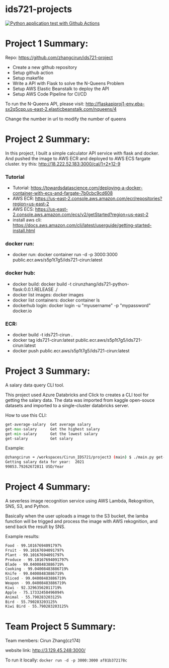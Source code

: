 # ids721-projects
[![Python application test with Github Actions](https://github.com/nogibjj/Cirun_IDS721/actions/workflows/main.yml/badge.svg?branch=main)](https://github.com/nogibjj/Cirun_IDS721/actions/workflows/main.yml)

# Project 1 Summary:
Repo: https://github.com/zhangcirun/ids721-project
* Create a new github repository
* Setup github action
* Setup makefile
* Write a API with Flask to solve the N-Queens Problem
* Setup AWS Elastic Beanstalk to deploy the API
* Setup AWS Code Pipeline for CI/CD

To run the N-Queens API, please visit:
http://flaskapiproj1-env.eba-sx2q5cpp.us-east-2.elasticbeanstalk.com/nqueens/4

Change the number in url to modify the number of queens

# Project 2 Summary:
In this project, I built a simple calculator API service with flask and docker. And pushed the image to AWS ECR and deployed to AWS ECS fargate cluster.
try this: http://18.222.52.183:3000/cal/1+2*12-9

### Tutorial
* Tutorial: https://towardsdatascience.com/deploying-a-docker-container-with-ecs-and-fargate-7b0cbc9cd608
* AWS ECR: https://us-east-2.console.aws.amazon.com/ecr/repositories?region=us-east-2
* AWS ECS: https://us-east-2.console.aws.amazon.com/ecs/v2/getStarted?region=us-east-2
* install aws cli: https://docs.aws.amazon.com/cli/latest/userguide/getting-started-install.html

### docker run:
* docker run: docker container run -d -p 3000:3000 public.ecr.aws/s5p1t7g5/ids721-cirun:latest

### docker hub:
* docker build: docker build -t cirunzhang/ids721-python-flask:0.0.1.RELEASE ./
* docker list images: docker images
* docker list containers: docker container ls
* dockerhub login: docker login -u "myusername" -p "mypassword" docker.io

### ECR:
* docker build -t ids721-cirun .
* docker tag ids721-cirun:latest public.ecr.aws/s5p1t7g5/ids721-cirun:latest
* docker push public.ecr.aws/s5p1t7g5/ids721-cirun:latest



# Project 3 Summary:

A salary data query CLI tool.

This project used Azure Databricks and Click to creates a CLI tool for getting the salary data. The data was imported from kaggle open-souce datasets and imported to a single-cluster databricks server.

How to use this CLI:
```python
get-average-salary  Get average salary
get-max-salary      Get the highest salary
get-min-salary      Get the lowest salary
get-salary          Get salary
```

Example:
```bash
@zhangcirun ➜ /workspaces/Cirun_IDS721/project3 (main) $ ./main.py get-salary --year=2021
Getting salary data for year:  2021
99853.79262672811 USD/Year
```


# Project 4 Summary:
A severless image recognition service using AWS Lambda, Rekognition, SNS, S3, and Python.

Basically when the user uploads a image to the S3 bucket, the lamba function will be trigged and process the image with AWS rekognition, and send back the result by SNS.

Example results:
```bash
Food - 99.10167694091797%
Fruit - 99.10167694091797%
Plant - 99.10167694091797%
Produce - 99.10167694091797%
Blade - 99.04008483886719%
Cooking - 99.04008483886719%
Knife - 99.04008483886719%
Sliced - 99.04008483886719%
Weapon - 99.04008483886719%
Kiwi - 92.32963562011719%
Apple - 75.17332458496094%
Animal - 55.790283203125%
Bird - 55.790283203125%
Kiwi Bird - 55.790283203125%
```

# Team Project 5 Summary:
Team members: Cirun Zhang(cz174)

website link: http://3.129.45.248:3000/

To run it locally: ```docker run -d -p 3000:3000 af81b372178c```
